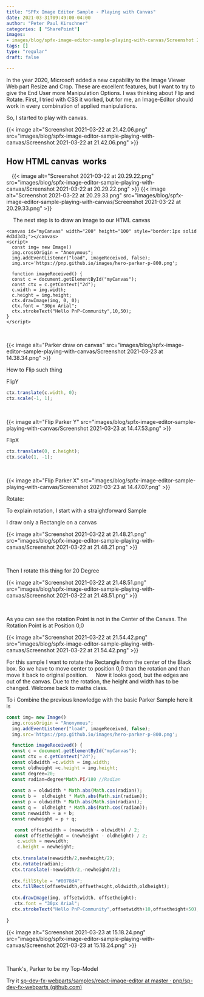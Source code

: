 ```yaml
---
title: "SPFx Image Editor Sample - Playing with Canvas"
date: 2021-03-31T09:49:00-04:00
author: "Peter Paul Kirschner"
categories: [ "SharePoint"]
images:
- images/blog/spfx-image-editor-sample-playing-with-canvas/Screenshot 2021-03-22 at 21.42.06.png
tags: []
type: "regular"
draft: false

---
```


In the year 2020, Microsoft added a new capability to the Image Viewer
Web part Resize and Crop. These are excellent features, but I want to
try to give the End User more Manipulation Options. I was thinking about
Flip and Rotate. First, I tried with CSS it worked, but for me, an
Image-Editor should work in every combination of applied manipulations.

So, I started to play with canvas.

{{< image alt="Screenshot 2021-03-22 at 21.42.06.png" src="images/blog/spfx-image-editor-sample-playing-with-canvas/Screenshot 2021-03-22 at 21.42.06.png" >}}

## How HTML canvas  works

 {{< image alt="Screenshot 2021-03-22 at 20.29.22.png" src="images/blog/spfx-image-editor-sample-playing-with-canvas/Screenshot 2021-03-22 at 20.29.22.png" >}}
{{< image alt="Screenshot 2021-03-22 at 20.29.33.png" src="images/blog/spfx-image-editor-sample-playing-with-canvas/Screenshot 2021-03-22 at 20.29.33.png" >}}

 
The next step is to draw an image to our HTML canvas
 

``` {.lia-code-sample .language-html}
<canvas id="myCanvas" width="200" height="100" style="border:1px solid #d3d3d3;"></canvas>
<script>
  const img= new Image()
  img.crossOrigin = "Anonymous";
  img.addEventListener("load", imageReceived, false);
  img.src='https://pnp.github.io/images/hero-parker-p-800.png';

  function imageReceived() {
  const c = document.getElementById("myCanvas");
  const ctx = c.getContext("2d");
  c.width = img.width;
  c.height = img.height;
  ctx.drawImage(img, 0, 0);
  ctx.font = "30px Arial";
  ctx.strokeText("Hello PnP-Community",10,50);
}
</script>
```
 

{{< image alt="Parker draw on canvas" src="images/blog/spfx-image-editor-sample-playing-with-canvas/Screenshot 2021-03-23 at 14.38.34.png" >}}

How to Flip such thing

FlipY
 

```javascript
ctx.translate(c.width, 0);
ctx.scale(-1, 1);
```
 

{{< image alt="Flip Parker Y" src="images/blog/spfx-image-editor-sample-playing-with-canvas/Screenshot 2021-03-23 at 14.47.53.png" >}}

FlipX
 

```javascript
ctx.translate(0, c.height);
ctx.scale(1, -1);
```
 

{{< image alt="Flip Parker X" src="images/blog/spfx-image-editor-sample-playing-with-canvas/Screenshot 2021-03-23 at 14.47.07.png" >}}

Rotate:

To explain rotation, I start with a straightforward Sample

I draw only a Rectangle on a canvas

{{< image alt="Screenshot 2021-03-22 at 21.48.21.png" src="images/blog/spfx-image-editor-sample-playing-with-canvas/Screenshot 2021-03-22 at 21.48.21.png" >}}

 

Then I rotate this thing for 20 Degree

{{< image alt="Screenshot 2021-03-22 at 21.48.51.png" src="images/blog/spfx-image-editor-sample-playing-with-canvas/Screenshot 2021-03-22 at 21.48.51.png" >}}

 

As you can see the rotation Point is not in the Center of the Canvas.
The Rotation Point is at Position 0,0

{{< image alt="Screenshot 2021-03-22 at 21.54.42.png" src="images/blog/spfx-image-editor-sample-playing-with-canvas/Screenshot 2021-03-22 at 21.54.42.png" >}}

For this sample I want to rotate the Rectangle from the center of the
Black box. So we have to move center to position 0,0 than the rotation
and than move it back to original position. 
 Now it looks good, but the edges are out of the canvas. Due to the
rotation, the height and width has to be changed. Welcome back to maths
class.

To i Combine the previous knowledge with the basic Parker Sample here it
is
 

```javascript
const img= new Image()
  img.crossOrigin = "Anonymous";
  img.addEventListener("load", imageReceived, false);
  img.src='https://pnp.github.io/images/hero-parker-p-800.png';

  function imageReceived() {
  const c = document.getElementById("myCanvas");
  const ctx = c.getContext("2d");
  const oldwidth =c.width = img.width;
  const oldheight =c.height = img.height;
  const degree=20;
  const radian=degree*Math.PI/180 //Radian
  
  const a = oldwidth * Math.abs(Math.cos(radian));
  const b =  oldheight * Math.abs(Math.sin(radian));
  const p = oldwidth * Math.abs(Math.sin(radian));
  const q =  oldheight * Math.abs(Math.cos(radian));
  const newwidth = a + b;
  const newheight = p + q;

   const offsetwidth = (newwidth - oldwidth) / 2;
   const offsetheight = (newheight - oldheight) / 2;
    c.width = newwidth;
    c.height = newheight;
  
  ctx.translate(newwidth/2,newheight/2);
  ctx.rotate(radian);
  ctx.translate(-newwidth/2,-newheight/2);
  
  ctx.fillStyle = "#0078d4";
  ctx.fillRect(offsetwidth,offsetheight,oldwidth,oldheight);
  
  ctx.drawImage(img, offsetwidth, offsetheight);
   ctx.font = "30px Arial";
  ctx.strokeText("Hello PnP-Community",offsetwidth+10,offsetheight+50);
  
}
```

{{< image alt="Screenshot 2021-03-23 at 15.18.24.png" src="images/blog/spfx-image-editor-sample-playing-with-canvas/Screenshot 2021-03-23 at 15.18.24.png" >}}

 

Thank's, Parker to be my Top-Model

Try it [sp-dev-fx-webparts/samples/react-image-editor at master ·
pnp/sp-dev-fx-webparts
(github.com)](https://github.com/pnp/sp-dev-fx-webparts/tree/master/samples/react-image-editor)
 

